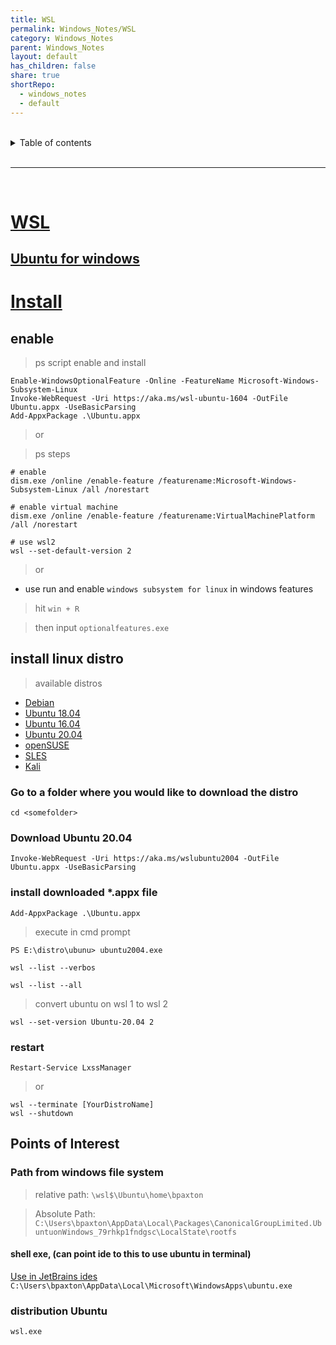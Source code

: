 ```yaml
---
title: WSL
permalink: Windows_Notes/WSL
category: Windows_Notes
parent: Windows_Notes
layout: default
has_children: false
share: true
shortRepo:
  - windows_notes
  - default
---
```


<br/>

<details markdown="block">    
<summary>    
Table of contents    
</summary>    
{: .text-delta }    
1. TOC    
{:toc}    
</details>

<br/>

---

<br/>

# [WSL](https://learn.microsoft.com/en-us/windows/wsl/basic-commands)

## [Ubuntu for windows](https://docs.microsoft.com/en-us/windows/wsl/reference)

# [Install](https://docs.microsoft.com/en-gb/windows/wsl/install-win10)

## enable

> ps script enable and install

```shell
Enable-WindowsOptionalFeature -Online -FeatureName Microsoft-Windows-Subsystem-Linux
Invoke-WebRequest -Uri https://aka.ms/wsl-ubuntu-1604 -OutFile Ubuntu.appx -UseBasicParsing
Add-AppxPackage .\Ubuntu.appx
```

> or

> ps steps

```shell
# enable
dism.exe /online /enable-feature /featurename:Microsoft-Windows-Subsystem-Linux /all /norestart

# enable virtual machine
dism.exe /online /enable-feature /featurename:VirtualMachinePlatform /all /norestart

# use wsl2
wsl --set-default-version 2
```

> or

- use run and enable `windows subsystem for linux` in windows features

> hit `win + R`

> then input `optionalfeatures.exe`

## install linux distro

> available distros

- [Debian](https://aka.ms/wsl-debian-gnulinux)
- [Ubuntu 18.04](https://aka.ms/wsl-ubuntu-1804)
- [Ubuntu 16.04](https://aka.ms/wsl-ubuntu-1604)
- [Ubuntu 20.04](https://aka.ms/wslubuntu2004)
- [openSUSE](https://aka.ms/wsl-opensuse-42)
- [SLES](https://aka.ms/wsl-sles-12)
- [Kali](https://aka.ms/wsl-kali-linux)

### Go to a folder where you would like to download the distro

```shell
cd <somefolder>
```

### Download Ubuntu 20.04

```shell
Invoke-WebRequest -Uri https://aka.ms/wslubuntu2004 -OutFile Ubuntu.appx -UseBasicParsing
```

### install downloaded \*.appx file

```shell
Add-AppxPackage .\Ubuntu.appx
```

> execute in cmd prompt

```shell
PS E:\distro\ubunu> ubuntu2004.exe
```

```shell
wsl --list --verbos
```

```shell
wsl --list --all
```

> convert ubuntu on wsl 1 to wsl 2

```shell
wsl --set-version Ubuntu-20.04 2
```

### restart

```shell
Restart-Service LxssManager
```

> or

```shell
wsl --terminate [YourDistroName]
wsl --shutdown
```

## Points of Interest

### Path from windows file system

> relative path: `\wsl$\Ubuntu\home\bpaxton`

> Absolute Path: `C:\Users\bpaxton\AppData\Local\Packages\CanonicalGroupLimited.UbuntuonWindows_79rhkp1fndgsc\LocalState\rootfs`

#### shell exe, (can point ide to this to use ubuntu in terminal)

[Use in JetBrains ides](https://www.jetbrains.com/help/idea/how-to-use-wsl-development-environment-in-product.html)
`C:\Users\bpaxton\AppData\Local\Microsoft\WindowsApps\ubuntu.exe`

### distribution Ubuntu

`wsl.exe`
